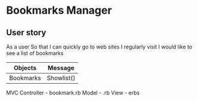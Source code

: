 # Bookmarks Manager

## User story

As a user
So that I can quickly go to web sites I regularly visit
I would like to see a list of bookmarks

| Objects   | Message    |
| --------- | ---------- |
| Bookmarks | Showlist() |

MVC
Controller - bookmark.rb
Model - .rb
View - erbs

